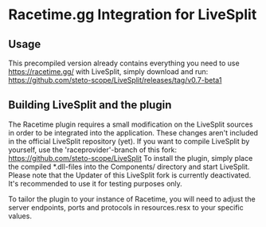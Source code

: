 # Racetime.gg Integration for LiveSplit

## Usage

This precompiled version already contains everything you need to use https://racetime.gg/ with LiveSplit, simply download and run: https://github.com/steto-scope/LiveSplit/releases/tag/v0.7-beta1

## Building LiveSplit and the plugin

The Racetime plugin requires a small modification on the LiveSplit sources in order to be integrated into the application. These changes aren't included in the official LiveSplit repository (yet). If you want to compile LiveSplit by yourself, use the 'raceprovider'-branch of this fork: https://github.com/steto-scope/LiveSplit
To install the plugin, simply place the compiled *.dll-files into the Components/ directory and start LiveSplit. Please note that the Updater of this LiveSplit fork is currently deactivated. It's recommended to use it for testing purposes only.

To tailor the plugin to your instance of Racetime, you will need to adjust the server endpoints, ports and protocols in resources.resx to your specific values.